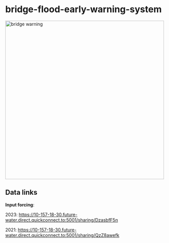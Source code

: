 # bridge-flood-early-warning-system
<img src="./images/bridge_warnings.gif" alt="bridge warning" width="500"/>

## Data links
__Input forcing__: 

2023: https://10-157-18-30.future-water.direct.quickconnect.to:5001/sharing/DzasbfF5n

2021: https://10-157-18-30.future-water.direct.quickconnect.to:5001/sharing/QzZ8awefk
